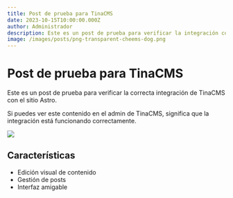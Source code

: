 ```yaml
---
title: Post de prueba para TinaCMS
date: 2023-10-15T10:00:00.000Z
author: Administrador
description: Este es un post de prueba para verificar la integración con TinaCMS
image: /images/posts/png-transparent-cheems-dog.png
---
```


# Post de prueba para TinaCMS

Este es un post de prueba para verificar la correcta integración de TinaCMS con el sitio Astro.

Si puedes ver este contenido en el admin de TinaCMS, significa que la integración está funcionando correctamente.

![](/images/posts/png-transparent-cheems-dog.png)

## Características

* Edición visual de contenido
* Gestión de posts
* Interfaz amigable
